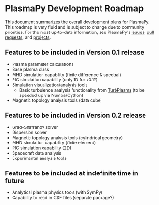 # PlasmaPy Development Roadmap

This document summarizes the overall development plans for PlasmaPy.
This roadmap is very fluid and is subject to change due to community
priorities.  For the most up-to-date information, see PlasmaPy's
[issues](https://github.com/PlasmaPy/plasmapy/issues), [pull
requests](https://github.com/PlasmaPy/plasmapy/pulls), and
[projects](https://github.com/PlasmaPy/PlasmaPy/projects).

## Features to be included in Version 0.1 release

- Plasma parameter calculations
- Base plasma class
- MHD simulation capability (finite difference & spectral)
- PIC simulation capability (only 1D for v0.1?)
- Simulation visualization/analysis tools
  - Basic turbulence analysis functionality from
    [TurbPlasma](https://github.com/tulasinandan/TurbPlasma) (to be
    speeded up via Numba/Cython)
- Magnetic topology analysis tools (data cube)

## Features to be included in Version 0.2 release

- Grad-Shafranov solver
- Dispersion solver
- Magnetic topology analysis tools (cylindrical geometry)
- MHD simulation capability (finite element)
- PIC simulation capability (2D)
- Spacecraft data analysis
- Experimental analysis tools

## Features to be included at indefinite time in future

- Analytical plasma physics tools (with SymPy)
- Capability to read in CDF files (separate package?)

